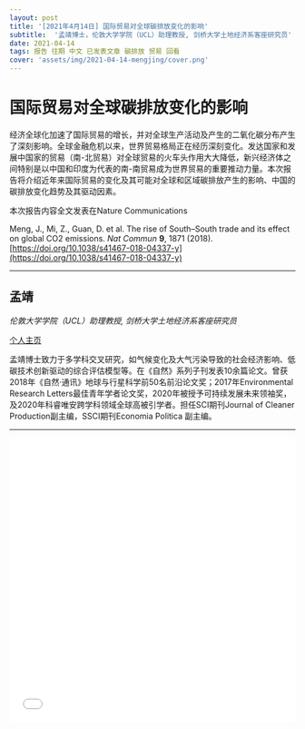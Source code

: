 ```yaml
---
layout: post
title: '[2021年4月14日] 国际贸易对全球碳排放变化的影响'
subtitle:  '孟靖博士，伦敦大学学院（UCL）助理教授, 剑桥大学土地经济系客座研究员'
date: 2021-04-14
tags: 报告 往期 中文 已发表文章 碳排放 贸易 回看
cover: 'assets/img/2021-04-14-mengjing/cover.png'
---
```


# 国际贸易对全球碳排放变化的影响

经济全球化加速了国际贸易的增长，并对全球生产活动及产生的二氧化碳分布产生了深刻影响。全球金融危机以来，世界贸易格局正在经历深刻变化。发达国家和发展中国家的贸易（南-北贸易）对全球贸易的火车头作用大大降低，新兴经济体之间特别是以中国和印度为代表的南-南贸易成为世界贸易的重要推动力量。本次报告将介绍近年来国际贸易的变化及其可能对全球和区域碳排放产生的影响、中国的碳排放变化趋势及其驱动因素。

本次报告内容全文发表在Nature Communications

Meng, J., Mi, Z., Guan, D. et al. The rise of South–South trade and its effect on global CO2 emissions. *Nat Commun* **9**, 1871 (2018). [https://doi.org/10.1038/s41467-018-04337-y](https://doi.org/10.1038/s41467-018-04337-y)

----------

## 孟靖

*伦敦大学学院（UCL）助理教授, 剑桥大学土地经济系客座研究员*

[个人主页](https://www.ucl.ac.uk/bartlett/construction/people/dr-jing-meng)

孟靖博士致力于多学科交叉研究，如气候变化及大气污染导致的社会经济影响、低碳技术创新驱动的综合评估模型等。在《自然》系列子刊发表10余篇论文。曾获2018年《自然·通讯》地球与行星科学前50名前沿论文奖；2017年Environmental Research Letters最佳青年学者论文奖，2020年被授予可持续发展未来领袖奖，及2020年科睿唯安跨学科领域全球高被引学者。担任SCI期刊Journal of Cleaner Production副主编，SSCI期刊Economia Politica 副主编。

-----------

<iframe style="width: 100%;height: 500px;" src="//player.bilibili.com/player.html?aid=760082716&bvid=BV1164y1v7Kt&cid=324749368&page=1" scrolling="no" border="0" frameborder="no" framespacing="0" allowfullscreen="true"> </iframe>